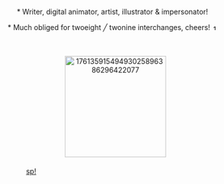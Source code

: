 



<p align="center"> * Writer, digital animator, artist, illustrator & impersonator! 

 
<p align="center"> * Much obliged for twoeight ╱ twonine interchanges, cheers! <img width="10" height="10" alt="17613592618702474709874798870509" src="https://github.com/user-attachments/assets/da56f188-3aba-4d3a-92b1-007abe20c118" />
 
 ㅤㅤㅤㅤㅤㅤㅤㅤ ‎ <p align="center">‎ ‎ ‎ <img width="200" height="200" alt="17613591549493025896386296422077" src="https://github.com/user-attachments/assets/ce029faa-8aed-4c74-a11e-dd08d8464e51" />



 
ㅤㅤㅤㅤㅤㅤ [sp!](https://somnambulistic.straw.page/)

